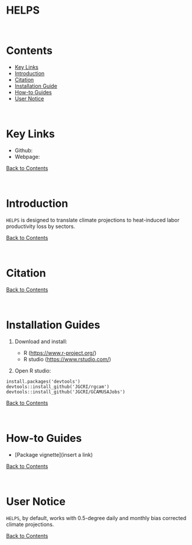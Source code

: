 # HELPS
<br />

<!-------------------------->
<!-------------------------->
# <a name="Contents"></a>Contents
<!-------------------------->
<!-------------------------->

- [Key Links](#KeyLinks)
- [Introduction](#Introduction)
- [Citation](#Citation)
- [Installation Guide](#InstallGuides)
- [How-to Guides](#How-toGuides)
- [User Notice](#UserNotice)

<br />

<!-------------------------->
<!-------------------------->
# <a name="KeyLinks"></a>Key Links
<!-------------------------->
<!-------------------------->

- Github: 
- Webpage: 

[Back to Contents](#Contents)

<br />

<!-------------------------->
<!-------------------------->
# <a name="Introduction"></a>Introduction
<!-------------------------->
<!-------------------------->

`HELPS` is designed to translate climate projections to heat-induced labor productivity loss by sectors.

[Back to Contents](#Contents)

<br />

<!-------------------------->
<!-------------------------->
# <a name="Citation"></a>Citation
<!-------------------------->
<!-------------------------->


[Back to Contents](#Contents)

<br />


<!-------------------------->
<!-------------------------->
# <a name="InstallationGuides"></a>Installation Guides
<!-------------------------->
<!-------------------------->

1. Download and install:

    - R (https://www.r-project.org/)
    - R studio (https://www.rstudio.com/)
    
2. Open R studio:

```
install.packages('devtools')
devtools::install_github('JGCRI/rgcam')
devtools::install_github('JGCRI/GCAMUSAJobs')
```

[Back to Contents](#Contents)

<br />


<!-------------------------->
<!-------------------------->
# <a name="How-toGuides"></a>How-to Guides
<!-------------------------->
<!-------------------------->

- [Package vignette](insert a link)

[Back to Contents](#Contents)

<br />

<!-------------------------->
<!-------------------------->
# <a name="UserNotice"></a>User Notice
<!-------------------------->
<!-------------------------->

`HELPS`, by default, works with 0.5-degree daily and monthly bias corrected climate projections. 


[Back to Contents](#Contents)

<br />


